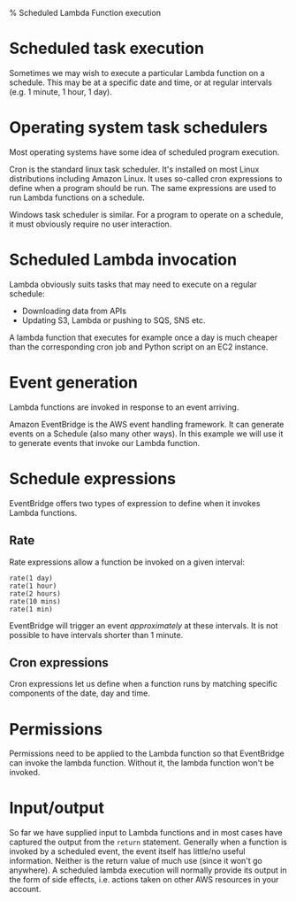 % Scheduled Lambda Function execution

# Scheduled task execution

Sometimes we may wish to execute a particular Lambda function on a schedule.
This may be at a specific date and time, or at regular intervals (e.g. 1 minute, 1 hour, 1 day). 


# Operating system task schedulers

Most operating systems have some idea of scheduled program execution.

Cron is the standard linux task scheduler.
It's installed on most Linux distributions including Amazon Linux.
It uses so-called cron expressions to define when a program should be run.
The same expressions are used to run Lambda functions on a schedule. 

Windows task scheduler is similar.
For a program to operate on a schedule, it must obviously require no user interaction.


# Scheduled Lambda invocation

Lambda obviously suits tasks that may need to execute on a regular schedule:
- Downloading data from APIs
- Updating S3, Lambda or pushing to SQS, SNS etc.

A lambda function that executes for example once a day is much cheaper than the corresponding cron job and Python script on an EC2 instance.


# Event generation

Lambda functions are invoked in response to an event arriving.

Amazon EventBridge is the AWS event handling framework.
It can generate events on a Schedule (also many other ways).
In this example we will use it to generate events that invoke our Lambda function.


# Schedule expressions

EventBridge offers two types of expression to define when it invokes Lambda functions. 

## Rate

Rate expressions allow a function be invoked on a given interval:

	rate(1 day)
	rate(1 hour)
	rate(2 hours)
	rate(10 mins)
	rate(1 min)

EventBridge will trigger an event *approximately* at these intervals.
It is not possible to have intervals shorter than 1 minute.


## Cron expressions

Cron expressions let us define when a function runs by matching specific components of the date, day and time.



# Permissions

Permissions need to be applied to the Lambda function so that EventBridge can invoke the lambda function.
Without it, the lambda function won't be invoked.


# Input/output

So far we have supplied input to Lambda functions and in most cases have captured the output from the `return` statement.
Generally when a function is invoked by a scheduled event, the event itself has little/no useful information.
Neither is the return value of much use (since it won't go anywhere).
A scheduled lambda execution will normally provide its output in the form of side effects, i.e. actions taken on other AWS resources in your account.

